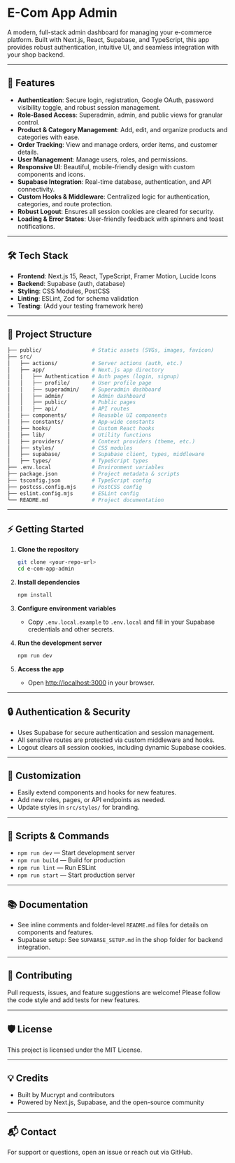 # E-Com App Admin

A modern, full-stack admin dashboard for managing your e-commerce platform. Built with Next.js, React, Supabase, and TypeScript, this app provides robust authentication, intuitive UI, and seamless integration with your shop backend.

---

## 🚀 Features

- **Authentication**: Secure login, registration, Google OAuth, password visibility toggle, and robust session management.
- **Role-Based Access**: Superadmin, admin, and public views for granular control.
- **Product & Category Management**: Add, edit, and organize products and categories with ease.
- **Order Tracking**: View and manage orders, order items, and customer details.
- **User Management**: Manage users, roles, and permissions.
- **Responsive UI**: Beautiful, mobile-friendly design with custom components and icons.
- **Supabase Integration**: Real-time database, authentication, and API connectivity.
- **Custom Hooks & Middleware**: Centralized logic for authentication, categories, and route protection.
- **Robust Logout**: Ensures all session cookies are cleared for security.
- **Loading & Error States**: User-friendly feedback with spinners and toast notifications.

---

## 🛠️ Tech Stack

- **Frontend**: Next.js 15, React, TypeScript, Framer Motion, Lucide Icons
- **Backend**: Supabase (auth, database)
- **Styling**: CSS Modules, PostCSS
- **Linting**: ESLint, Zod for schema validation
- **Testing**: (Add your testing framework here)

---

## 📁 Project Structure

```bash
├── public/                # Static assets (SVGs, images, favicon)
├── src/
│   ├── actions/           # Server actions (auth, etc.)
│   ├── app/               # Next.js app directory
│   │   ├── Authentication # Auth pages (login, signup)
│   │   ├── profile/       # User profile page
│   │   ├── superadmin/    # Superadmin dashboard
│   │   ├── admin/         # Admin dashboard
│   │   ├── public/        # Public pages
│   │   ├── api/           # API routes
│   ├── components/        # Reusable UI components
│   ├── constants/         # App-wide constants
│   ├── hooks/             # Custom React hooks
│   ├── lib/               # Utility functions
│   ├── providers/         # Context providers (theme, etc.)
│   ├── styles/            # CSS modules
│   ├── supabase/          # Supabase client, types, middleware
│   ├── types/             # TypeScript types
├── .env.local             # Environment variables
├── package.json           # Project metadata & scripts
├── tsconfig.json          # TypeScript config
├── postcss.config.mjs     # PostCSS config
├── eslint.config.mjs      # ESLint config
└── README.md              # Project documentation
```

---

## ⚡ Getting Started

1. **Clone the repository**

   ```sh
   git clone <your-repo-url>
   cd e-com-app-admin
   ```

2. **Install dependencies**

   ```sh
   npm install
   ```

3. **Configure environment variables**
   - Copy `.env.local.example` to `.env.local` and fill in your Supabase credentials and other secrets.
4. **Run the development server**

   ```sh
   npm run dev
   ```

5. **Access the app**
   - Open [http://localhost:3000](http://localhost:3000) in your browser.

---

## 🔒 Authentication & Security

- Uses Supabase for secure authentication and session management.
- All sensitive routes are protected via custom middleware and hooks.
- Logout clears all session cookies, including dynamic Supabase cookies.

---

## 🧩 Customization

- Easily extend components and hooks for new features.
- Add new roles, pages, or API endpoints as needed.
- Update styles in `src/styles/` for branding.

---

## 📝 Scripts & Commands

- `npm run dev` — Start development server
- `npm run build` — Build for production
- `npm run lint` — Run ESLint
- `npm run start` — Start production server

---

## 📚 Documentation

- See inline comments and folder-level `README.md` files for details on components and features.
- Supabase setup: See `SUPABASE_SETUP.md` in the shop folder for backend integration.

---

## 🤝 Contributing

Pull requests, issues, and feature suggestions are welcome! Please follow the code style and add tests for new features.

---

## 🛡️ License

This project is licensed under the MIT License.

---

## 💡 Credits

- Built by Mucrypt and contributors
- Powered by Next.js, Supabase, and the open-source community

---

## 📬 Contact

For support or questions, open an issue or reach out via GitHub.
